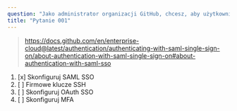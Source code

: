 ```yaml
---
question: "Jako administrator organizacji GitHub, chcesz, aby użytkownicy uwierzytelniali się za pomocą firmowego dostawcy tożsamości. Który z poniższych sposobów pozwala to osiągnąć?"
title: "Pytanie 001"
---
```


> https://docs.github.com/en/enterprise-cloud@latest/authentication/authenticating-with-saml-single-sign-on/about-authentication-with-saml-single-sign-on#about-authentication-with-saml-sso
1. [x] Skonfiguruj SAML SSO
1. [ ] Firmowe klucze SSH 
1. [ ] Skonfiguruj OAuth SSO
1. [ ] Skonfiguruj MFA
